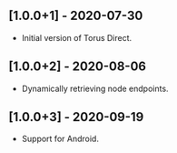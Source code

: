 ## [1.0.0+1] - 2020-07-30
 
* Initial version of Torus Direct.

## [1.0.0+2] - 2020-08-06
 
* Dynamically retrieving node endpoints. 

## [1.0.0+3] - 2020-09-19

* Support for Android. 